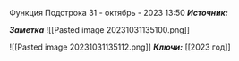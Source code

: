 
Функция Подстрока
 31 - октябрь - 2023  13:50 
***Источник:*** 

***Заметка*** 
![[Pasted image 20231031135100.png]]

![[Pasted image 20231031135112.png]]
***Ключи:***  [[2023 год]]